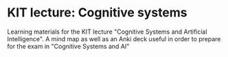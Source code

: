 KIT lecture: Cognitive systems
=====================

Learning materials for the KIT lecture "Cognitive Systems and Artificial Intelligence".
A mind map as well as an Anki deck useful in order to prepare for the exam in "Cognitive Systems and AI"

